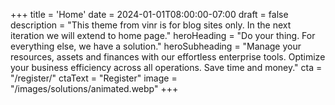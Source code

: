 +++
title = 'Home'
date = 2024-01-01T08:00:00-07:00
draft = false
description = "This theme from vinr is for blog sites only. In the next iteration we will extend to home page."
heroHeading = "Do your thing. For everything else, we have a solution."
heroSubheading = "Manage your resources, assets and finances with our effortless enterprise tools. Optimize your business efficiency across all operations. Save time and money."
cta = "/register/"
ctaText = "Register"
image = "/images/solutions/animated.webp"
+++
